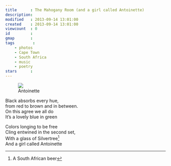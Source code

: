 ```yaml
---
title      : The Mahogany Room (and a girl called Antoinette)
description: 
modified   : 2013-09-14 13:01:00
created    : 2013-09-14 13:01:00
viewcount  : 0
id         : 
gmap       : 
tags        :
    - photos
    - Cape Town
    - South Africa
    - music
    - poetry
stars      : 
---
```


<figure>
    <img src="antoinette.jpg">
    <figcaption>Antoinette</figcaption>
</figure>

Black absorbs every hue,  
from red to brown and in between.  
On this agree we all do  
It’s a lovely blue in green

Colors longing to be free  
Cling entwined in the second set,  
With a glass of Silvertree[^1]  
And a girl called Antoinette  

[^1]: A South African beer
